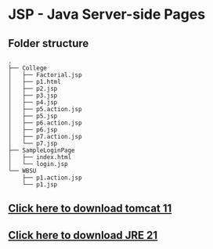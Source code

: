# JSP - Java Server-side Pages 

## Folder structure 
```
.
├── College
│   ├── Factorial.jsp
│   ├── p1.html
│   ├── p2.jsp
│   ├── p3.jsp
│   ├── p4.jsp
│   ├── p5.action.jsp
│   ├── p5.jsp
│   ├── p6.action.jsp
│   ├── p6.jsp
│   ├── p7.action.jsp
│   └── p7.jsp
├── SampleLoginPage
│   ├── index.html
│   └── login.jsp
└── WBSU
    ├── p1.action.jsp
    └── p1.jsp
```

## [Click here to download tomcat 11](https://dlcdn.apache.org/tomcat/tomcat-11/v11.0.2/bin/apache-tomcat-11.0.2.exe) 

## [Click here to download JRE 21](https://builds.openlogic.com/downloadJDK/openlogic-openjdk-jre/21.0.5+11/openlogic-openjdk-jre-21.0.5+11-windows-x64.msi) 